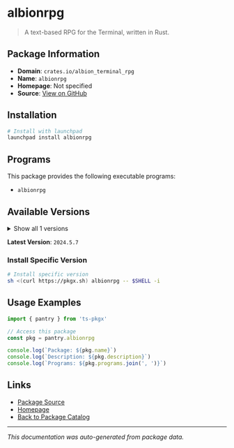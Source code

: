 # albionrpg

> A text-based RPG for the Terminal, written in Rust.

## Package Information

- **Domain**: `crates.io/albion_terminal_rpg`
- **Name**: `albionrpg`
- **Homepage**: Not specified
- **Source**: [View on GitHub](https://github.com/pkgxdev/pantry/tree/main/projects/crates.io/albion_terminal_rpg/package.yml)

## Installation

```bash
# Install with launchpad
launchpad install albionrpg
```

## Programs

This package provides the following executable programs:

- `albionrpg`

## Available Versions

<details>
<summary>Show all 1 versions</summary>

- `2024.5.7`

</details>

**Latest Version**: `2024.5.7`

### Install Specific Version

```bash
# Install specific version
sh <(curl https://pkgx.sh) albionrpg -- $SHELL -i
```

## Usage Examples

```typescript
import { pantry } from 'ts-pkgx'

// Access this package
const pkg = pantry.albionrpg

console.log(`Package: ${pkg.name}`)
console.log(`Description: ${pkg.description}`)
console.log(`Programs: ${pkg.programs.join(', ')}`)
```

## Links

- [Package Source](https://github.com/pkgxdev/pantry/tree/main/projects/crates.io/albion_terminal_rpg/package.yml)
- [Homepage](#)
- [Back to Package Catalog](../package-catalog.md)

---

*This documentation was auto-generated from package data.*
